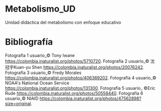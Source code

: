 # Metabolismo_UD
Unidad didáctica del metabolismo con enfoque educativo
# Bibliografía
Fotografía 1 usuario_© Tony Iwane https://colombia.inaturalist.org/photos/5710720.
Fotografía 2 usuario_© 沈冠宇Kuan-yu Shen https://colombia.inaturalist.org/photos/20076242.
Fotografía 3 usuario_© Fredy Morales https://colombia.inaturalist.org/photos/406369202.
Fotografía 4 usuario_© NOAA's National Ocean Service https://colombia.inaturalist.org/photos/131300.
Fotografía 5 usuario_ ©Eric Rude https://colombia.inaturalist.org/photos/50558440.
Fotografía 6 usuario_© NIAID https://colombia.inaturalist.org/photos/47562898?size=original.
